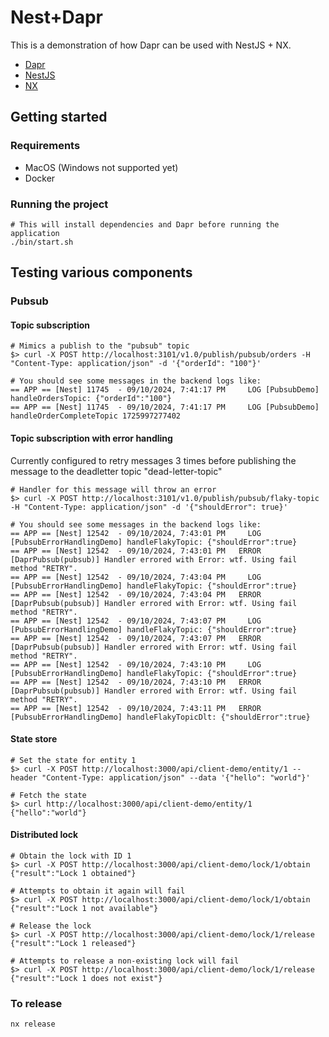 # Nest+Dapr

This is a demonstration of how Dapr can be used with NestJS + NX.

- [Dapr](https://dapr.io/)
- [NestJS](https://nestjs.com/)
- [NX](https://nx.dev/)

## Getting started

### Requirements

- MacOS (Windows not supported yet)
- Docker

### Running the project

```
# This will install dependencies and Dapr before running the application
./bin/start.sh
```

## Testing various components

### Pubsub

#### Topic subscription

```
# Mimics a publish to the "pubsub" topic
$> curl -X POST http://localhost:3101/v1.0/publish/pubsub/orders -H "Content-Type: application/json" -d '{"orderId": "100"}'

# You should see some messages in the backend logs like:
== APP == [Nest] 11745  - 09/10/2024, 7:41:17 PM     LOG [PubsubDemo] handleOrdersTopic: {"orderId":"100"}
== APP == [Nest] 11745  - 09/10/2024, 7:41:17 PM     LOG [PubsubDemo] handleOrderCompleteTopic 1725997277402
```

#### Topic subscription with error handling

Currently configured to retry messages 3 times before publishing the message to the deadletter topic "dead-letter-topic"

```
# Handler for this message will throw an error
$> curl -X POST http://localhost:3101/v1.0/publish/pubsub/flaky-topic -H "Content-Type: application/json" -d '{"shouldError": true}'

# You should see some messages in the backend logs like:
== APP == [Nest] 12542  - 09/10/2024, 7:43:01 PM     LOG [PubsubErrorHandlingDemo] handleFlakyTopic: {"shouldError":true}
== APP == [Nest] 12542  - 09/10/2024, 7:43:01 PM   ERROR [DaprPubsub(pubsub)] Handler errored with Error: wtf. Using fail method "RETRY".
== APP == [Nest] 12542  - 09/10/2024, 7:43:04 PM     LOG [PubsubErrorHandlingDemo] handleFlakyTopic: {"shouldError":true}
== APP == [Nest] 12542  - 09/10/2024, 7:43:04 PM   ERROR [DaprPubsub(pubsub)] Handler errored with Error: wtf. Using fail method "RETRY".
== APP == [Nest] 12542  - 09/10/2024, 7:43:07 PM     LOG [PubsubErrorHandlingDemo] handleFlakyTopic: {"shouldError":true}
== APP == [Nest] 12542  - 09/10/2024, 7:43:07 PM   ERROR [DaprPubsub(pubsub)] Handler errored with Error: wtf. Using fail method "RETRY".
== APP == [Nest] 12542  - 09/10/2024, 7:43:10 PM     LOG [PubsubErrorHandlingDemo] handleFlakyTopic: {"shouldError":true}
== APP == [Nest] 12542  - 09/10/2024, 7:43:10 PM   ERROR [DaprPubsub(pubsub)] Handler errored with Error: wtf. Using fail method "RETRY".
== APP == [Nest] 12542  - 09/10/2024, 7:43:11 PM   ERROR [PubsubErrorHandlingDemo] handleFlakyTopicDlt: {"shouldError":true}
```

#### State store

```
# Set the state for entity 1
$> curl -X POST http://localhost:3000/api/client-demo/entity/1 --header "Content-Type: application/json" --data '{"hello": "world"}'

# Fetch the state
$> curl http://localhost:3000/api/client-demo/entity/1
{"hello":"world"}
```

#### Distributed lock

```
# Obtain the lock with ID 1
$> curl -X POST http://localhost:3000/api/client-demo/lock/1/obtain
{"result":"Lock 1 obtained"}

# Attempts to obtain it again will fail
$> curl -X POST http://localhost:3000/api/client-demo/lock/1/obtain
{"result":"Lock 1 not available"}

# Release the lock
$> curl -X POST http://localhost:3000/api/client-demo/lock/1/release
{"result":"Lock 1 released"}

# Attempts to release a non-existing lock will fail
$> curl -X POST http://localhost:3000/api/client-demo/lock/1/release
{"result":"Lock 1 does not exist"}
```

### To release

```
nx release
```
